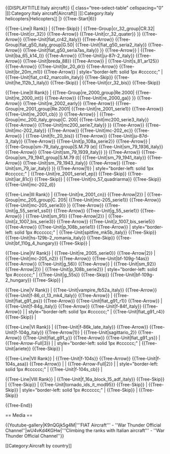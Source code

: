 {{DISPLAYTITLE:Italy aircraft}}
{| class="tree-select-table" cellspacing="0"
|[[:Category:Italy aircraft|Aircraft]]
|[[:Category:Italy helicopters|Helicopters]]
|}
{{Tree-Start|6}}

{{Tree-Line|I Rank}}
|
{{Tree-Skip}}
|
{{Tree-Group|cr_32_group|CR.32|
  {{Tree-Unit|cr_32}}
{{Tree-Arrow}}
{{Tree-Unit|cr_32_quater}}
}}
{{Tree-Arrow}}
{{Tree-Unit|fiat_cr42_italy}}
{{Tree-Arrow}}
{{Tree-Group|fiat_g50_italy_group|G.50|
  {{Tree-Unit|fiat_g50_seria2_italy}}
{{Tree-Arrow}}
{{Tree-Unit|fiat_g50_seria7as_italy}}
}}
{{Tree-Arrow}}
|
{{Tree-Unit|ba_65_k14_l}}
{{Tree-Arrow}}
{{Tree-Unit|ju-87r-2_italy}}
{{Tree-Arrow}}
{{Tree-Unit|breda_88}}
{{Tree-Arrow}}
|
{{Tree-Unit|s_81_ar125}}
{{Tree-Arrow}}
{{Tree-Unit|br_20_dr}}
{{Tree-Arrow}}
{{Tree-Unit|br_20m_m1}}
{{Tree-Arrow}}
| style="border-left: solid 1px #cccccc;" |
{{Tree-Unit|fiat_cr42_marcolin_italy}}
{{Tree-Skip}}
{{Tree-Unit|he_112b_1_italy}}
{{Tree-Skip}}
|
{{Tree-Unit|cr_32_bis}}
{{Tree-Skip}}

{{Tree-Line|II Rank}}
|
{{Tree-Group|re_2000_group|Re.2000|
  {{Tree-Unit|re_2000_int}}
{{Tree-Arrow}}
{{Tree-Unit|re_2000_ga}}
}}
{{Tree-Arrow}}
{{Tree-Unit|re_2002_early}}
{{Tree-Arrow}}
{{Tree-Group|re_2001_group|Re.2001|
  {{Tree-Unit|re_2001_serie1}}
{{Tree-Arrow}}
{{Tree-Unit|re_2001_cb}}
}}
{{Tree-Arrow}}
|
{{Tree-Group|mc_200_italy_group|C. 200|
  {{Tree-Unit|mc200_serie3_italy}}
{{Tree-Arrow}}
{{Tree-Unit|mc200_serie7_italy}}
}}
{{Tree-Arrow}}
{{Tree-Unit|mc-202_italy}}
{{Tree-Arrow}}
{{Tree-Unit|mc-202_ec}}
{{Tree-Arrow}}
|
{{Tree-Unit|fc_20_bis}}
{{Tree-Arrow}}
{{Tree-Unit|ju-87d-3_italy}}
{{Tree-Arrow}}
{{Tree-Unit|p_108a_serie2}}
{{Tree-Arrow}}
|
{{Tree-Group|sm-79_italy_group|S.M.79 (e)|
  {{Tree-Unit|sm_79_1936_italy}}
{{Tree-Arrow}}
{{Tree-Unit|sm_79_1939_italy}}
}}
{{Tree-Arrow}}
{{Tree-Group|sm_79_1941_group|S.M.79 (l)|
  {{Tree-Unit|sm_79_1941_italy}}
{{Tree-Arrow}}
{{Tree-Unit|sm_79_1943_italy}}
{{Tree-Arrow}}
{{Tree-Unit|sm_79_iar_italy}}
}}
{{Tree-Arrow|1}}
| style="border-left: solid 1px #cccccc;" |
{{Tree-Unit|re_2001_serie1_ep}}
{{Tree-Skip}}
{{Tree-Unit|iar_81c}}
{{Tree-Skip}}
|
{{Tree-Unit|ro_57_quadriarma}}
{{Tree-Skip}}
{{Tree-Unit|mc-202_d}}

{{Tree-Line|III Rank}}
|
{{Tree-Unit|re_2001_cn}}
{{Tree-Arrow|2}}
|
{{Tree-Group|mc_205_group|C. 205|
  {{Tree-Unit|mc-205_serie1}}
{{Tree-Arrow}}
{{Tree-Unit|mc-205_serie3}}
}}
{{Tree-Arrow}}
{{Tree-Unit|g_55_serie1_ss0}}
{{Tree-Arrow}}
{{Tree-Unit|g_55_serie1}}
{{Tree-Arrow}}
|
{{Tree-Unit|sm_91}}
{{Tree-Arrow|2}}
|
{{Tree-Unit|z_1007_bis_serie3}}
{{Tree-Arrow}}
{{Tree-Unit|z_1007_bis_serie5}}
{{Tree-Arrow}}
{{Tree-Unit|p_108b_serie1}}
{{Tree-Arrow}}
| style="border-left: solid 1px #cccccc;" |
{{Tree-Unit|spitfire_mk5b_italy}}
{{Tree-Skip}}
{{Tree-Unit|hs-129b-2_romania_italy}}
{{Tree-Skip}}
{{Tree-Unit|bf_110g_4_hungary}}
{{Tree-Skip}}
|

{{Tree-Line|IV Rank}}
|
{{Tree-Unit|re_2005_serie0}}
{{Tree-Arrow|2}}
|
{{Tree-Unit|mc-205_n2}}
{{Tree-Arrow}}
{{Tree-Unit|bf-109g-14as}}
{{Tree-Arrow}}
{{Tree-Unit|g_56}}
{{Tree-Arrow}}
|
{{Tree-Unit|sm_92}}
{{Tree-Arrow|2}}
|
{{Tree-Unit|p_108b_serie2}}
| style="border-left: solid 1px #cccccc;" |
{{Tree-Unit|g_55s}}
{{Tree-Skip}}
{{Tree-Unit|bf-109g-2_hungary}}
{{Tree-Skip}}
|

{{Tree-Line|V Rank}}
|
{{Tree-Unit|vampire_fb52a_italy}}
{{Tree-Arrow}}
{{Tree-Unit|f-86_cl_13_mk4_italy}}
{{Tree-Arrow}}
|
{{Tree-Unit|fiat_g91_ps}}
{{Tree-Arrow}}
{{Tree-Unit|fiat_g91_r1}}
{{Tree-Arrow}}
|
{{Tree-Unit|f-84g_italy}}
{{Tree-Arrow}}
{{Tree-Unit|f-84f_italy}}
{{Tree-Arrow}}
|
| style="border-left: solid 1px #cccccc;" |
{{Tree-Unit|fiat_g91_r4}}
{{Tree-Skip}}
|

{{Tree-Line|VI Rank}}
|
{{Tree-Unit|f-86k_late_italy}}
{{Tree-Arrow}}
{{Tree-Unit|f-104g_italy}}
{{Tree-Arrow|1}}
|
{{Tree-Unit|sagittario_2}}
{{Tree-Arrow}}
{{Tree-Unit|fiat_g91_y}}
{{Tree-Arrow}}
{{Tree-Unit|fiat_g91_ys}}
|
{{Tree-Arrow-Full|3}}
|
| style="border-left: solid 1px #cccccc;" |
{{Tree-Unit|ariete}}
{{Tree-Skip}}
|

{{Tree-Line|VII Rank}}
|
{{Tree-Unit|f-104s}}
{{Tree-Arrow}}
{{Tree-Unit|f-104s_asa}}
{{Tree-Arrow}}
|
|
{{Tree-Arrow-Full|2}}
|
| style="border-left: solid 1px #cccccc;" |
{{Tree-Unit|f-104s_cb}}
|

{{Tree-Line|VIII Rank}}
|
{{Tree-Unit|f_16a_block_15_adf_italy}}
{{Tree-Skip}}
|
{{Tree-Skip}}
|
{{Tree-Unit|tornado_ids_it_mod95}}
{{Tree-Skip}}
|
{{Tree-Skip}}
| style="border-left: solid 1px #cccccc;" |
{{Tree-Skip}}
|
{{Tree-Skip}}

{{Tree-End}}

== Media ==

<!-- ''Excellent additions to the article would be video guides, screenshots from the game, and photos.'' -->

{{Youtube-gallery|K9nQGjk5g4M|'''FIAT Aircraft'''  - ''War Thunder Official Channel''|wU4vKd4KGHw|'''Climbing the ranks with Italian aircraft'''  - ''War Thunder Official Channel''}}

[[Category:Aircraft by country]]
